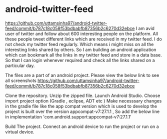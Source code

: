 # android-twitter-feed
https://github.com/uttamsinha97/android-twitter-feed/commit/b787c18c058f53bdbabfb87356b2c6270d32ebce
I am avid user of twitter and  follow about 600 interesting people on the platform. All these people tweet different links which are received in my twitter feed.  I do not check my twitter feed regularly. Which means i might miss on all the interesting links shared by others.  So I am building an android application which can bookmark all the links in my twitter feed and store in a data base. So that I can login whenever required and check all the links shared on  a particular day.

The files are a part of an android project.
Please view the below link to see all screenshots
https://github.com/uttamsinha97/android-twitter-feed/commit/b787c18c058f53bdbabfb87356b2c6270d32ebce


Clone the repository.
Unzip the zipped file.
Launch Android Studio.
Choose import project option (Gradle , eclipse, ADT etc )
Make necesssary changes in the gradle file like the app compat version which is used to develop the project is built over the version appcompat-v7:27.1.1 , So add the below line in 
implementation 'com.android.support:appcompat-v7:27.1.1'

Build The project.
Connect an android device to run the project or run on a virtual device.
